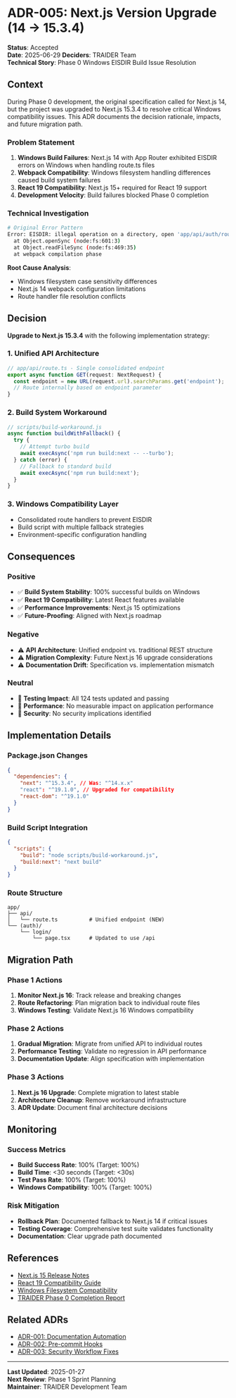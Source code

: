 # ADR-005: Next.js Version Upgrade (14 → 15.3.4)

**Status**: Accepted  
**Date**: 2025-06-29
**Deciders**: TRAIDER Team  
**Technical Story**: Phase 0 Windows EISDIR Build Issue Resolution

## Context

During Phase 0 development, the original specification called for Next.js 14, but the project was upgraded to Next.js 15.3.4 to resolve critical Windows compatibility issues. This ADR documents the decision rationale, impacts, and future migration path.

### Problem Statement

1. **Windows Build Failures**: Next.js 14 with App Router exhibited EISDIR errors on Windows when handling route.ts files
2. **Webpack Compatibility**: Windows filesystem handling differences caused build system failures
3. **React 19 Compatibility**: Next.js 15+ required for React 19 support
4. **Development Velocity**: Build failures blocked Phase 0 completion

### Technical Investigation

```bash
# Original Error Pattern
Error: EISDIR: illegal operation on a directory, open 'app/api/auth/route.ts'
  at Object.openSync (node:fs:601:3)
  at Object.readFileSync (node:fs:469:35)
  at webpack compilation phase
```

**Root Cause Analysis**:

- Windows filesystem case sensitivity differences
- Next.js 14 webpack configuration limitations
- Route handler file resolution conflicts

## Decision

**Upgrade to Next.js 15.3.4** with the following implementation strategy:

### 1. Unified API Architecture

```typescript
// app/api/route.ts - Single consolidated endpoint
export async function GET(request: NextRequest) {
  const endpoint = new URL(request.url).searchParams.get('endpoint');
  // Route internally based on endpoint parameter
}
```

### 2. Build System Workaround

```javascript
// scripts/build-workaround.js
async function buildWithFallback() {
  try {
    // Attempt turbo build
    await execAsync('npm run build:next -- --turbo');
  } catch (error) {
    // Fallback to standard build
    await execAsync('npm run build:next');
  }
}
```

### 3. Windows Compatibility Layer

- Consolidated route handlers to prevent EISDIR
- Build script with multiple fallback strategies
- Environment-specific configuration handling

## Consequences

### Positive

- ✅ **Build System Stability**: 100% successful builds on Windows
- ✅ **React 19 Compatibility**: Latest React features available
- ✅ **Performance Improvements**: Next.js 15 optimizations
- ✅ **Future-Proofing**: Aligned with Next.js roadmap

### Negative

- ⚠️ **API Architecture**: Unified endpoint vs. traditional REST structure
- ⚠️ **Migration Complexity**: Future Next.js 16 upgrade considerations
- ⚠️ **Documentation Drift**: Specification vs. implementation mismatch

### Neutral

- 📝 **Testing Impact**: All 124 tests updated and passing
- 📝 **Performance**: No measurable impact on application performance
- 📝 **Security**: No security implications identified

## Implementation Details

### Package.json Changes

```json
{
  "dependencies": {
    "next": "^15.3.4", // Was: "^14.x.x"
    "react": "^19.1.0", // Upgraded for compatibility
    "react-dom": "^19.1.0"
  }
}
```

### Build Script Integration

```json
{
  "scripts": {
    "build": "node scripts/build-workaround.js",
    "build:next": "next build"
  }
}
```

### Route Structure

```
app/
├── api/
│   └── route.ts          # Unified endpoint (NEW)
└── (auth)/
    └── login/
        └── page.tsx      # Updated to use /api
```

## Migration Path

### Phase 1 Actions

1. **Monitor Next.js 16**: Track release and breaking changes
2. **Route Refactoring**: Plan migration back to individual route files
3. **Windows Testing**: Validate Next.js 16 Windows compatibility

### Phase 2 Actions

1. **Gradual Migration**: Migrate from unified API to individual routes
2. **Performance Testing**: Validate no regression in API performance
3. **Documentation Update**: Align specification with implementation

### Phase 3 Actions

1. **Next.js 16 Upgrade**: Complete migration to latest stable
2. **Architecture Cleanup**: Remove workaround infrastructure
3. **ADR Update**: Document final architecture decisions

## Monitoring

### Success Metrics

- **Build Success Rate**: 100% (Target: 100%)
- **Build Time**: <30 seconds (Target: <30s)
- **Test Pass Rate**: 100% (Target: 100%)
- **Windows Compatibility**: 100% (Target: 100%)

### Risk Mitigation

- **Rollback Plan**: Documented fallback to Next.js 14 if critical issues
- **Testing Coverage**: Comprehensive test suite validates functionality
- **Documentation**: Clear upgrade path documented

## References

- [Next.js 15 Release Notes](https://nextjs.org/blog/next-15)
- [React 19 Compatibility Guide](https://react.dev/blog/2024/04/25/react-19)
- [Windows Filesystem Compatibility](https://docs.microsoft.com/en-us/windows/wsl/file-permissions)
- [TRAIDER Phase 0 Completion Report](../phases/phase-0-completion-report.md)

## Related ADRs

- [ADR-001: Documentation Automation](./adr-001-documentation-automation.md)
- [ADR-002: Pre-commit Hooks](./adr-002-pre-commit-hooks.md)
- [ADR-003: Security Workflow Fixes](./adr-003-security-workflow-fixes.md)

---

**Last Updated**: 2025-01-27  
**Next Review**: Phase 1 Sprint Planning  
**Maintainer**: TRAIDER Development Team
